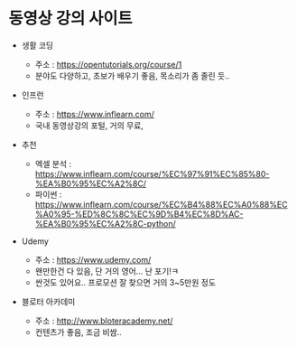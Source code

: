 # 동영상 강의 사이트
 
- 생활 코딩
  - 주소 : https://opentutorials.org/course/1 
  - 분야도 다양하고, 초보가 배우기 좋음, 목소리가 좀 졸린 듯..
- 인프런
   - 주소 : https://www.inflearn.com/
   - 국내 동영상강의 포털, 거의 무료, 
 - 추천
   - 엑셀 분석 : https://www.inflearn.com/course/%EC%97%91%EC%85%80-%EA%B0%95%EC%A2%8C/
   -  파이썬 : https://www.inflearn.com/course/%EC%B4%88%EC%A0%88%EC%A0%95-%ED%8C%8C%EC%9D%B4%EC%8D%AC-%EA%B0%95%EC%A2%8C-python/

- Udemy
   - 주소 : https://www.udemy.com/ 
   - 왠만한건 다 있음, 단 거의 영어... 난 포기!ㅋ
   - 싼것도 있어요.. 프로모션 잘 찾으면 거의 3~5만원 정도

 - 블로터 아카데미
   - 주소 : http://www.bloteracademy.net/
   - 컨텐츠가 좋음, 조금 비쌈..
